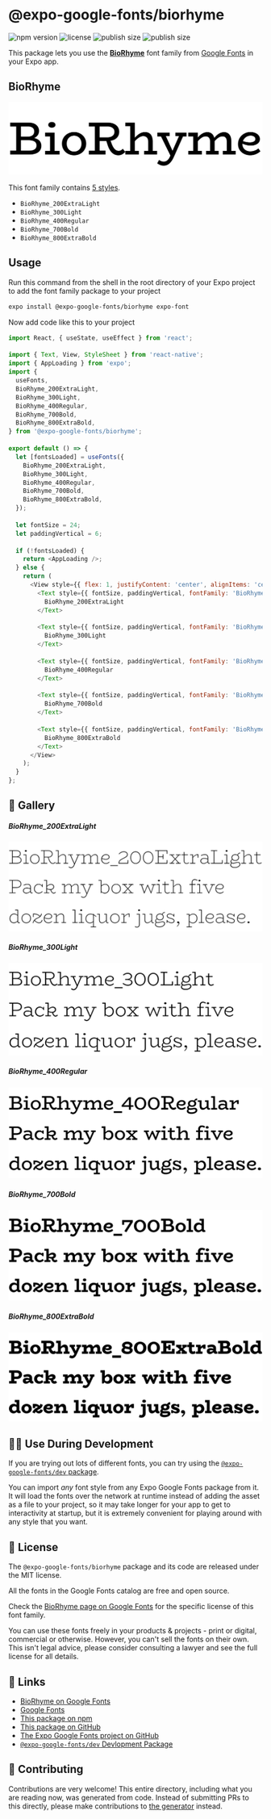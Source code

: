 # @expo-google-fonts/biorhyme

![npm version](https://flat.badgen.net/npm/v/@expo-google-fonts/biorhyme)
![license](https://flat.badgen.net/github/license/expo/google-fonts)
![publish size](https://flat.badgen.net/packagephobia/install/@expo-google-fonts/biorhyme)
![publish size](https://flat.badgen.net/packagephobia/publish/@expo-google-fonts/biorhyme)

This package lets you use the [**BioRhyme**](https://fonts.google.com/specimen/BioRhyme) font family from [Google Fonts](https://fonts.google.com/) in your Expo app.

## BioRhyme

![BioRhyme](./font-family.png)

This font family contains [5 styles](#-gallery).

- `BioRhyme_200ExtraLight`
- `BioRhyme_300Light`
- `BioRhyme_400Regular`
- `BioRhyme_700Bold`
- `BioRhyme_800ExtraBold`

## Usage

Run this command from the shell in the root directory of your Expo project to add the font family package to your project
```sh
expo install @expo-google-fonts/biorhyme expo-font
```

Now add code like this to your project
```js
import React, { useState, useEffect } from 'react';

import { Text, View, StyleSheet } from 'react-native';
import { AppLoading } from 'expo';
import {
  useFonts,
  BioRhyme_200ExtraLight,
  BioRhyme_300Light,
  BioRhyme_400Regular,
  BioRhyme_700Bold,
  BioRhyme_800ExtraBold,
} from '@expo-google-fonts/biorhyme';

export default () => {
  let [fontsLoaded] = useFonts({
    BioRhyme_200ExtraLight,
    BioRhyme_300Light,
    BioRhyme_400Regular,
    BioRhyme_700Bold,
    BioRhyme_800ExtraBold,
  });

  let fontSize = 24;
  let paddingVertical = 6;

  if (!fontsLoaded) {
    return <AppLoading />;
  } else {
    return (
      <View style={{ flex: 1, justifyContent: 'center', alignItems: 'center' }}>
        <Text style={{ fontSize, paddingVertical, fontFamily: 'BioRhyme_200ExtraLight' }}>
          BioRhyme_200ExtraLight
        </Text>

        <Text style={{ fontSize, paddingVertical, fontFamily: 'BioRhyme_300Light' }}>
          BioRhyme_300Light
        </Text>

        <Text style={{ fontSize, paddingVertical, fontFamily: 'BioRhyme_400Regular' }}>
          BioRhyme_400Regular
        </Text>

        <Text style={{ fontSize, paddingVertical, fontFamily: 'BioRhyme_700Bold' }}>
          BioRhyme_700Bold
        </Text>

        <Text style={{ fontSize, paddingVertical, fontFamily: 'BioRhyme_800ExtraBold' }}>
          BioRhyme_800ExtraBold
        </Text>
      </View>
    );
  }
};

```

## 🔡 Gallery

##### BioRhyme_200ExtraLight
![BioRhyme_200ExtraLight](./BioRhyme_200ExtraLight.ttf.png)

##### BioRhyme_300Light
![BioRhyme_300Light](./BioRhyme_300Light.ttf.png)

##### BioRhyme_400Regular
![BioRhyme_400Regular](./BioRhyme_400Regular.ttf.png)

##### BioRhyme_700Bold
![BioRhyme_700Bold](./BioRhyme_700Bold.ttf.png)

##### BioRhyme_800ExtraBold
![BioRhyme_800ExtraBold](./BioRhyme_800ExtraBold.ttf.png)


## 👩‍💻 Use During Development

If you are trying out lots of different fonts, you can try using the [`@expo-google-fonts/dev` package](https://github.com/expo/google-fonts/tree/master/font-packages/dev#readme).

You can import *any* font style from any Expo Google Fonts package from it. It will load the fonts
over the network at runtime instead of adding the asset as a file to your project, so it may take longer
for your app to get to interactivity at startup, but it is extremely convenient
for playing around with any style that you want.

## 📖 License

The `@expo-google-fonts/biorhyme` package and its code are released under the MIT license.

All the fonts in the Google Fonts catalog are free and open source.

Check the [BioRhyme page on Google Fonts](https://fonts.google.com/specimen/BioRhyme) for the specific license of this font family.

You can use these fonts freely in your products & projects - print or digital, commercial or otherwise. However, you can't sell the fonts on their own. This isn't legal advice, please consider consulting a lawyer and see the full license for all details.

## 🔗 Links

- [BioRhyme on Google Fonts](https://fonts.google.com/specimen/BioRhyme)
- [Google Fonts](https://fonts.google.com/)
- [This package on npm](https://www.npmjs.com/package/@expo-google-fonts/biorhyme)
- [This package on GitHub](https://github.com/expo/google-fonts/tree/master/font-packages/biorhyme)
- [The Expo Google Fonts project on GitHub](https://github.com/expo/google-fonts)
- [`@expo-google-fonts/dev` Devlopment Package](https://github.com/expo/google-fonts/tree/master/font-packages/dev)

## 🤝 Contributing

Contributions are very welcome! This entire directory, including what you are reading now, was generated from code. Instead of submitting PRs to this directly, please make contributions to [the generator](https://github.com/expo/google-fonts/tree/master/packages/generator) instead.
